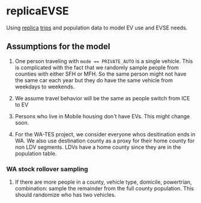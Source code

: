 # replicaEVSE
Using [replica](https://www.replicahq.com) [trips](https://documentation.replicahq.com/docs/auto-tnc-trips) and population data to model EV use and EVSE needs. 

## Assumptions for the model

1. One person traveling with `mode == PRIVATE_AUTO` is a single vehicle. 
This is complicated with the fact that we randomly sample people from counties with either SFH or MFH. 
So the same person might not have the same car each year but they do have the same vehicle from weekdays to weekends. 

1. We assume travel behavior will be the same as people switch from ICE to EV

1. Persons who live in Mobile housing don't have EVs. This might change soon.

1. For the WA-TES project, we consider everyone whos desitination ends in WA. We also use destination county as a proxy for their home county for non LDV segments. LDVs have a home county since they are in the population table. 

### WA stock rollover sampling

1. If there are more people in a county, vehicle type, domicile, powertrian, combination: sample the remainder from the full county population. This should randomize who has two 
vehicles.